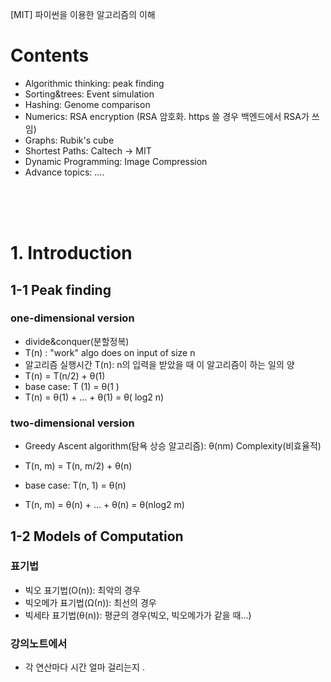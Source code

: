 [MIT] 파이썬을 이용한 알고리즘의 이해 

# Contents 
- Algorithmic thinking: peak finding
- Sorting&trees: Event simulation 
- Hashing: Genome comparison
- Numerics: RSA encryption (RSA 암호화. https 쓸 경우 백엔드에서 RSA가 쓰임)
- Graphs: Rubik's cube 
- Shortest Paths: Caltech -> MIT
- Dynamic Programming: Image Compression 
- Advance topics: .... 
<br>
<br>
<br>

# 1. Introduction
## 1-1 Peak finding
### one-dimensional version
- divide&conquer(분할정복) 
- T(n) : "work" algo does on input of size n 
- 알고리즘 실행시간 T(n): n의 입력을 받았을 때 이 알고리즘이 하는 일의 양
- T(n) = T(n/2) + θ(1)  
- base case: T (1) = θ(1 ) 
- T(n) = θ(1) + ... + θ(1)  = θ( log2 n)


### two-dimensional version
- Greedy Ascent algorithm(탐욕 상승 알고리즘): θ(nm) Complexity(비효율적) 

- T(n, m) = T(n, m/2) + θ(n)
- base case: T(n, 1) = θ(n) 
- T(n, m) = θ(n) + ... + θ(n) = θ(nlog2 m)


## 1-2 Models of Computation
### 표기법
- 빅오 표기법(O(n)): 최악의 경우
- 빅오메가 표기법(Ω(n)): 최선의 경우
- 빅세타 표기법(θ(n)): 평균의 경우(빅오, 빅오메가가 같을 때...)

### 강의노트에서
- 각 연산마다 시간 얼마 걸리는지 . 
